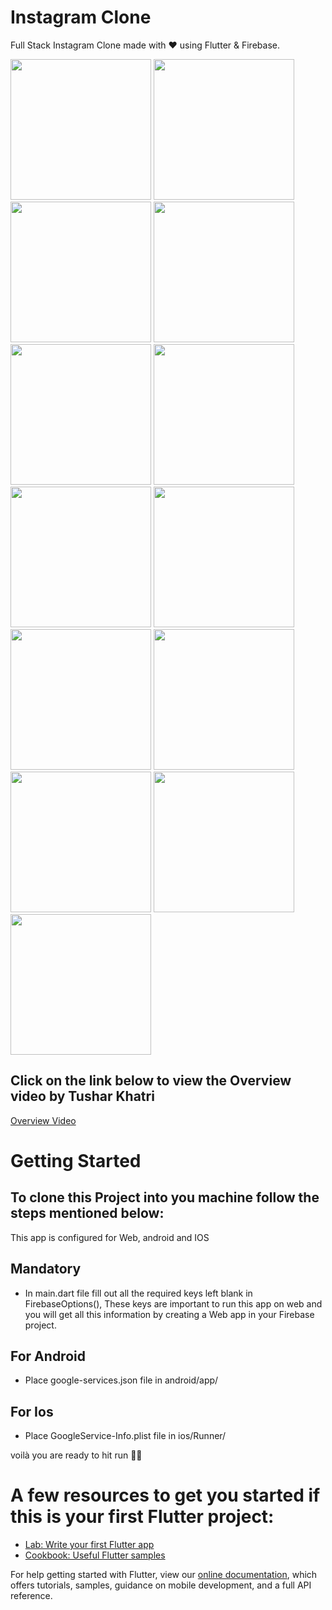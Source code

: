 # Instagram Clone

Full Stack Instagram Clone made with ❤ using Flutter & Firebase.

<img src="https://user-images.githubusercontent.com/64004539/160093711-7c52d2b3-36af-47d2-a96f-4c30ff0ab6bb.png" width="225"/> <img src="https://user-images.githubusercontent.com/64004539/160093765-df44df12-cf45-4012-8dab-18a3e71df7db.png" width="225"/> 
<img src="https://user-images.githubusercontent.com/64004539/160094653-c1b7dc38-c991-4c76-85b1-87a0457c85fa.png" width="225"/> <img src="https://user-images.githubusercontent.com/64004539/160094695-1521c7ae-2d6b-4c51-a55e-b94e7e3c81e1.png" width="225"/> <img src="https://user-images.githubusercontent.com/64004539/160094717-5cb6f477-7392-4a47-bf4c-c255c3c5e8d6.png" width="225"/> <img src="https://user-images.githubusercontent.com/64004539/160094779-95c09257-5725-49fe-8803-617854e25b8f.png" width="225"/> <img src="https://user-images.githubusercontent.com/64004539/160094795-8ac28e76-5b16-478a-91d5-7b1f0ead723e.png" width="225"/> <img src="https://user-images.githubusercontent.com/64004539/160094810-d8829a83-9568-469d-9bfb-482dcb4e5574.png" width="225"/> <img src="https://user-images.githubusercontent.com/64004539/160094829-002d360b-8378-4e16-8b94-43cb4446dc65.png" width="225"/> <img src="https://user-images.githubusercontent.com/64004539/160094842-31ffd8bd-3ebb-4698-a7c1-60a818248f11.png" width="225"/> <img src="https://user-images.githubusercontent.com/64004539/160094862-35b9dcbb-78f9-417b-9f5c-bb0fab8f5023.png" width="225"/> <img src="https://user-images.githubusercontent.com/64004539/160094887-a03b9ca3-8ce0-484a-9572-c0da85fcd4d0.png" width="225"/> <img src="https://user-images.githubusercontent.com/64004539/160094899-99fe0cda-3899-4278-a3f9-d498884a12ae.png" width="225"/>

## Click on the link below to view the Overview video by Tushar Khatri
[Overview Video](https://drive.google.com/file/d/1EL0mz7Z4vUfqjEijxHnr2JP-Ni9rx208/view?usp=sharing)

# Getting Started

## To clone this Project into you machine follow the steps mentioned below:
This app is configured for Web, android and IOS

## Mandatory
* In main.dart file fill out all the required keys left blank in FirebaseOptions(), These keys are important to run this app on web and you will get all this information by creating a Web app in your Firebase project. 

## For Android
* Place google-services.json file in android/app/

## For Ios
* Place GoogleService-Info.plist file in ios/Runner/

voilà you are ready to hit run 🎉✨


# A few resources to get you started if this is your first Flutter project:

- [Lab: Write your first Flutter app](https://flutter.dev/docs/get-started/codelab)
- [Cookbook: Useful Flutter samples](https://flutter.dev/docs/cookbook)

For help getting started with Flutter, view our
[online documentation](https://flutter.dev/docs), which offers tutorials,
samples, guidance on mobile development, and a full API reference.
